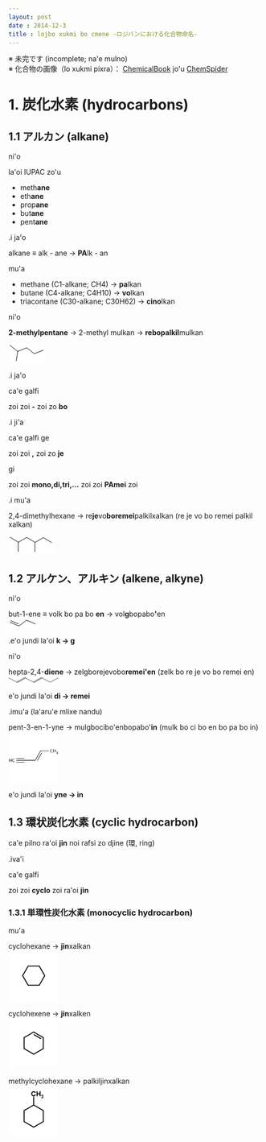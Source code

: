 ```yaml
---
layout: post
date : 2014-12-3
title : lojbo xukmi bo cmene -ロジバンにおける化合物命名-
---
```


※ 未完です (incomplete; na'e mulno)  
※ 化合物の画像（lo xukmi pixra）： [ChemicalBook](http://www.chemicalbook.com/ProductIndex_EN.aspx "ChemicalBook") jo'u [ChemSpider](http://www.chemspider.com/)

# 1. 炭化水素 (hydrocarbons)

## 1.1 アルカン (alkane)

ni'o

la'oi IUPAC zo'u

- meth**ane**
- eth**ane**
- prop**ane**
- but**ane**
- pent**ane**

.i ja'o 

<div class="box">alkane ≡ alk - ane → <b>PA</b>lk - an</div>

mu'a

- methane (C1-alkane; CH4) → **pa**lkan
- butane (C4-alkane; C4H10) → **vo**lkan
- triacontane (C30-alkane; C30H62) → **cino**lkan

ni'o

**2-methylpentane** → 2-methyl mulkan → **rebopalkil**mulkan

<img src="jbo_xukmi_pixra/2-methylpentane.gif">

.i ja'o

ca'e galfi

<div class="box">  zoi zoi <b>-</b> zoi zo <b>bo</b></div>

.i ji'a

ca'e galfi ge

<div class="box">zoi zoi <b>,</b> zoi zo <b>je</b> </div>

gi

<div class="box">zoi zoi <b>mono,di,tri,...</b> zoi zoi <b>PAmei</b> zoi</div>

.i mu'a

2,4-dimethylhexane → re**je**vo**boremei**palkilxalkan (re je vo bo remei palkil xalkan)

<img src="jbo_xukmi_pixra/2,4-dimethylhexane.gif">


## 1.2 アルケン、アルキン (alkene, alkyne)

ni'o

<div class="box">but-1-ene ≡ volk bo pa bo <b>en</b> → vol<b>g</b>bopabo<b>'</b>en</div>
<img src="jbo_xukmi_pixra/but-1-ene.gif">

.e'o jundi la'oi **k → g**

ni'o

<div class="box">hepta-2,4-<b>diene</b> → zelgborejevobo<b>remei'en</b> (zelk bo re je vo bo remei en)</div> 
<img src="jbo_xukmi_pixra/hepta-2,4-diene.png" width="100px">

e'o jundi la'oi <b>di → remei</b>

.imu'a (la'aru'e mlixe nandu)

pent-3-en-1-yne → mulgbocibo'enbopabo'**in** (mulk bo ci bo en bo pa bo in)  
<img src="jbo_xukmi_pixra/pent-3-ene-1-yne.jpg" width="100px">

e'o jundi la'oi <b>yne → in</b>


## 1.3 環状炭化水素 (cyclic hydrocarbon)

ca'e pilno ra'oi <b>jin</b> noi rafsi zo djine (環, ring)

.iva'i

ca'e galfi

<div class="box">  zoi zoi <b>cyclo</b> zoi ra'oi <b>jin</b></div>

### 1.3.1 単環性炭化水素 (monocyclic hydrocarbon)

mu'a

cyclohexane → **jin**xalkan  
<img src="jbo_xukmi_pixra/cyclohexane.png" width="100px">

cyclohexene → **jin**xalken  
<img src="jbo_xukmi_pixra/cyclohexene.png" width="100px">

methylcyclohexane → palkiljinxalkan  
<img src="jbo_xukmi_pixra/methylcyclohexane.png" width="100px">


